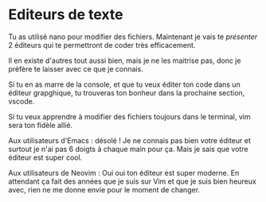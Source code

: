 # Editeurs de texte

Tu as utilisé nano pour modifier des fichiers. Maintenant je vais te *présenter*
2 éditeurs qui te permettront de coder très efficacement.

Il en existe d'autres tout aussi bien, mais je ne les maitrise pas, donc je
préfère te laisser avec ce que je connais.

Si tu en as marre de la console, et que tu veux éditer ton code dans un éditeur
grapghique, tu trouveras ton bonheur dans la prochaine section, vscode.

Si tu veux apprendre à modifier des fichiers toujours dans le terminal, vim sera
ton fidèle allié.

Aux utilisateurs d'Emacs : désolé ! Je ne connais pas bien votre éditeur et
surtout je n'ai pas 6 doigts à chaque main pour ça. Mais je sais que votre
éditeur est super cool.

Aux utilisateurs de Neovim : Oui oui ton éditeur est super moderne. En attendant
ça fait des années que je suis sur Vim et que je suis bien heureux avec, rien ne
me donne envie pour le moment de changer.
